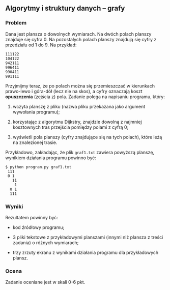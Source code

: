 ## Algorytmy i struktury danych – grafy

### Problem

Dana jest plansza o dowolnych wymiarach. Na dwóch polach planszy znajduje się cyfra 0. Na pozostałych polach planszy znajdują się cyfry z przedziału od 1 do 9. Na przykład:

~~~
111122
104122
942111
996411
990411
991111
~~~

Przyjmijmy teraz, że po polach można się przemieszczać w kierunkach prawo-lewo i góra-dół (lecz nie na skos), a cyfry oznaczają koszt **opuszczenia** (zejścia z) pola. Zadanie polega na napisaniu programu, który:

1. wczyta planszę z pliku (nazwa pliku przekazana jako argument wywołania programu);

2. korzystając z algorytmu Dijkstry, znajdzie dowolną z najmniej kosztownych tras przejścia pomiędzy polami z cyfrą 0;

3. wyświetli pola planszy (cyfry znajdujące się na tych polach), które leżą na znalezionej trasie.

Przykładowo, zakładając, że plik `graf1.txt` zawiera powyższą planszę, wynikiem działania programu powinno być:

~~~
$ python program.py graf1.txt
 111
 0 1
   11
    1
  0 1
  111
~~~

### Wyniki

Rezultatem powinny być:

* kod źródłowy programu;

* 3 pliki tekstowe z przykładowymi planszami (innymi niż plansza z treści zadania) o różnych wymiarach;

* trzy zrzuty ekranu z wynikami działania programu dla przykładowych plansz.

### Ocena

Zadanie oceniane jest w skali 0-6 pkt.